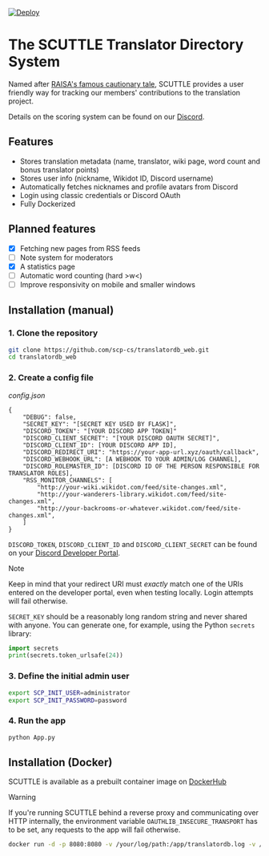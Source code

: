 [![Deploy](https://github.com/scp-cs/translatordb_web/actions/workflows/deploy.yml/badge.svg)](https://github.com/scp-cs/translatordb_web/actions/workflows/deploy.yml)
# The SCUTTLE Translator Directory System
Named after [RAISA's famous cautionary tale](https://scp-wiki.wikidot.com/scuttle), SCUTTLE provides a user friendly way for tracking our members' contributions to the translation project.

Details on the scoring system can be found on our [Discord](https://discord.gg/A6U2fCUJs6).

## Features

- Stores translation metadata (name, translator, wiki page, word count and bonus translator points)
- Stores user info (nickname, Wikidot ID, Discord username)
- Automatically fetches nicknames and profile avatars from Discord
- Login using classic credentials or Discord OAuth
- Fully Dockerized

## Planned features

- [X] Fetching new pages from RSS feeds
- [ ] Note system for moderators
- [X] A statistics page
- [ ] Automatic word counting (hard >w<)
- [ ] Improve responsivity on mobile and smaller windows

## Installation (manual)
### 1. Clone the repository
```bash
git clone https://github.com/scp-cs/translatordb_web.git
cd translatordb_web
```
### 2. Create a config file
*config.json*
```
{
    "DEBUG": false,
    "SECRET_KEY": "[SECRET KEY USED BY FLASK]",
    "DISCORD_TOKEN": "[YOUR DISCORD APP TOKEN]"
    "DISCORD_CLIENT_SECRET": "[YOUR DISCORD OAUTH SECRET]",
    "DISCORD_CLIENT_ID": [YOUR DISCORD APP ID],
    "DISCORD_REDIRECT_URI": "https://your-app-url.xyz/oauth/callback",
    "DISCORD_WEBHOOK_URL": [A WEBHOOK TO YOUR ADMIN/LOG CHANNEL],
    "DISCORD_ROLEMASTER_ID": [DISCORD ID OF THE PERSON RESPONSIBLE FOR TRANSLATOR ROLES],
    "RSS_MONITOR_CHANNELS": [
        "http://your-wiki.wikidot.com/feed/site-changes.xml",
        "http://your-wanderers-library.wikidot.com/feed/site-changes.xml",
        "http://your-backrooms-or-whatever.wikidot.com/feed/site-changes.xml",
    ]
}
```
`DISCORD_TOKEN`, `DISCORD_CLIENT_ID` and `DISCORD_CLIENT_SECRET` can be found on your [Discord Developer Portal](https://discord.com/developers/applications).
> [!NOTE]
> Keep in mind that your redirect URI must *exactly* match one of the URIs entered on the developer portal, even when testing locally. Login attempts will fail otherwise.

`SECRET_KEY` should be a reasonably long random string and never shared with anyone. You can generate one, for example, using the Python `secrets` library:
```python
import secrets
print(secrets.token_urlsafe(24))
```
### 3. Define the initial admin user
```bash
export SCP_INIT_USER=administrator
export SCP_INIT_PASSWORD=password
```
### 4. Run the app
```bash
python App.py
```

## Installation (Docker)
SCUTTLE is available as a prebuilt container image on [DockerHub](https://hub.docker.com/r/x10102/translatordb)
> [!WARNING]
> If you're running SCUTTLE behind a reverse proxy and communicating over HTTP internally, the environment variable `OAUTHLIB_INSECURE_TRANSPORT` has to be set, any requests to the app will fail otherwise.
```bash
docker run -d -p 8080:8080 -v /your/log/path:/app/translatordb.log -v /your/data/path:/app/data/scp.db -v /your/config/path:/app/config.json:ro --name scuttle x10102/translatordb
```

